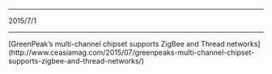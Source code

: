 
<hr>
2015/7/1
<hr>
[GreenPeak’s multi-channel chipset supports ZigBee and Thread networks](http://www.ceasiamag.com/2015/07/greenpeaks-multi-channel-chipset-supports-zigbee-and-thread-networks/)